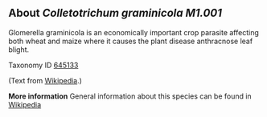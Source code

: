 **About *Colletotrichum graminicola M1.001***
-------------------------
Glomerella graminicola is an economically important crop parasite 
affecting both wheat and maize where it causes the plant disease 
anthracnose leaf blight.



Taxonomy ID [645133](https://www.uniprot.org/taxonomy/645133)

(Text from [Wikipedia](https://en.wikipedia.org/).)

**More information**
General information about this species can be found in [Wikipedia](https://en.wikipedia.org/wiki/Glomerella_graminicola)
